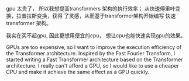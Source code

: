  gpu 太贵了， 所以我想提高transformers 架构的执行效率； 从快速傅里叶变换，拉普拉斯变换，获得 了灵感，从而基于transformer架构开始编写  快速 transformer 架构。  
 
 我实在买不起gpu, 因此更想用便宜的cpu， 想让cpu也能快速实现gpu的效果。


 GPUs are too expensive, so I want to improve the execution efficiency of the Transformer architecture. Inspired by the Fast Fourier Transform, I started writing a Fast Transformer architecture based on the Transformer architecture. I really can't afford a GPU, so I would like to use a cheaper CPU and make it achieve the same effect as a GPU quickly.